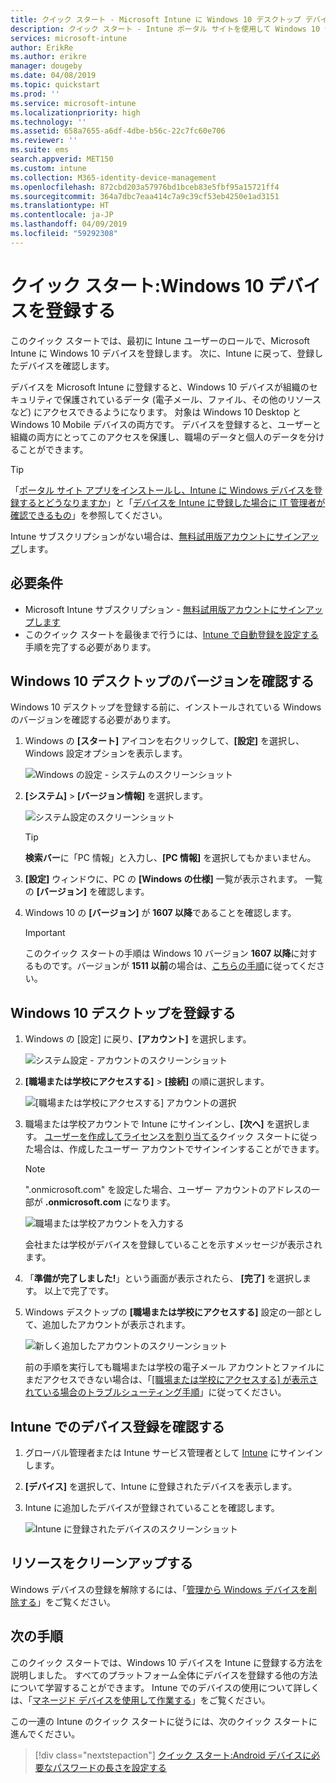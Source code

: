 ```yaml
---
title: クイック スタート - Microsoft Intune に Windows 10 デスクトップ デバイスを登録する
description: クイック スタート - Intune ポータル サイトを使用して Windows 10 デスクトップ デバイスを Microsoft Intune に登録します。
services: microsoft-intune
author: ErikRe
ms.author: erikre
manager: dougeby
ms.date: 04/08/2019
ms.topic: quickstart
ms.prod: ''
ms.service: microsoft-intune
ms.localizationpriority: high
ms.technology: ''
ms.assetid: 658a7655-a6df-4dbe-b56c-22c7fc60e706
ms.reviewer: ''
ms.suite: ems
search.appverid: MET150
ms.custom: intune
ms.collection: M365-identity-device-management
ms.openlocfilehash: 872cbd203a57976bd1bceb83e5fbf95a15721ff4
ms.sourcegitcommit: 364a7dbc7eaa414c7a9c39cf53eb4250e1ad3151
ms.translationtype: HT
ms.contentlocale: ja-JP
ms.lasthandoff: 04/09/2019
ms.locfileid: "59292308"
---
```

# <a name="quickstart-enroll-your-windows-10-device"></a>クイック スタート:Windows 10 デバイスを登録する

このクイック スタートでは、最初に Intune ユーザーのロールで、Microsoft Intune に Windows 10 デバイスを登録します。 次に、Intune に戻って、登録したデバイスを確認します。

デバイスを Microsoft Intune に登録すると、Windows 10 デバイスが組織のセキュリティで保護されているデータ (電子メール、ファイル、その他のリソースなど) にアクセスできるようになります。 対象は Windows 10 Desktop と Windows 10 Mobile デバイスの両方です。 デバイスを登録すると、ユーザーと組織の両方にとってこのアクセスを保護し、職場のデータと個人のデータを分けることができます。

> [!TIP]
> 「[ポータル サイト アプリをインストールし、Intune に Windows デバイスを登録するとどうなりますか](/intune-user-help/what-happens-if-you-install-the-company-portal-app-and-enroll-your-device-in-intune-windows)」と「[デバイスを Intune に登録した場合に IT 管理者が確認できるもの](/intune-user-help/what-info-can-your-company-see-when-you-enroll-your-device-in-intune)」を参照してください。

Intune サブスクリプションがない場合は、[無料試用版アカウントにサインアップ](free-trial-sign-up.md)します。

## <a name="prerequisites"></a>必要条件

- Microsoft Intune サブスクリプション - [無料試用版アカウントにサインアップします](free-trial-sign-up.md)
- このクイック スタートを最後まで行うには、[Intune で自動登録を設定する](quickstart-setup-auto-enrollment.md)手順を完了する必要があります。

## <a name="confirm-your-windows-10-desktop-version"></a>Windows 10 デスクトップのバージョンを確認する

Windows 10 デスクトップを登録する前に、インストールされている Windows のバージョンを確認する必要があります。

1. Windows の **[スタート]** アイコンを右クリックして、**[設定]** を選択し、Windows 設定オプションを表示します。

   ![Windows の設定 - システムのスクリーンショット](media/quickstart-enroll-windows-device/quickstart-enroll-windows-device-01.png)

2. **[システム]** > **[バージョン情報]** を選択します。 

   ![システム設定のスクリーンショット](media/quickstart-enroll-windows-device/quickstart-enroll-windows-device-02.png)

    > [!TIP]
    > **検索バー**に「PC 情報」と入力し、**[PC 情報]** を選択してもかまいません。

3. **[設定]** ウィンドウに、PC の **[Windows の仕様]** 一覧が表示されます。 一覧の **[バージョン]** を確認します。

4. Windows 10 の **[バージョン]** が **1607 以降**であることを確認します。

    > [!IMPORTANT]
    > このクイック スタートの手順は Windows 10 バージョン **1607 以降**に対するものです。バージョンが **1511 以前**の場合は、[こちらの手順](/intune-user-help/enroll-windows-10-device.md)に従ってください。  

## <a name="enroll-windows-10-desktop"></a>Windows 10 デスクトップを登録する

1. Windows の [設定] に戻り、**[アカウント]** を選択します。

   ![システム設定 - アカウントのスクリーンショット](media/quickstart-enroll-windows-device/quickstart-enroll-windows-device-03.png)

2. **[職場または学校にアクセスする]** > **[接続]** の順に選択します。

    ![[職場または学校にアクセスする] アカウントの選択](media/quickstart-enroll-windows-device/quickstart-enroll-windows-device-04.png)

3. 職場または学校アカウントで Intune にサインインし、**[次へ]** を選択します。 [ユーザーを作成してライセンスを割り当てる](quickstart-create-user.md)クイック スタートに従った場合は、作成したユーザー アカウントでサインインすることができます。

    > [!NOTE]
    > ".onmicrosoft.com" を設定した場合、ユーザー アカウントのアドレスの一部が **.onmicrosoft.com** になります。 

   ![職場または学校アカウントを入力する](media/quickstart-enroll-windows-device/quickstart-enroll-windows-device-05.png)

    会社または学校がデバイスを登録していることを示すメッセージが表示されます。

4. 「**準備が完了しました!**」という画面が表示されたら、 **[完了]** を選択します。 以上で完了です。

5. Windows デスクトップの **[職場または学校にアクセスする]** 設定の一部として、追加したアカウントが表示されます。

   ![新しく追加したアカウントのスクリーンショット](media/quickstart-enroll-windows-device/quickstart-enroll-windows-device-06.png)

    前の手順を実行しても職場または学校の電子メール アカウントとファイルにまだアクセスできない場合は、「[[職場または学校にアクセスする] が表示されている場合のトラブルシューティング手順](/intune-user-help/troubleshoot-your-windows-10-device-windows#troubleshooting-steps-to-follow-if-you-see-access-work-or-school)」に従ってください。

## <a name="confirm-your-device-enrollment-in-intune"></a>Intune でのデバイス登録を確認する

1. グローバル管理者または Intune サービス管理者として [Intune](https://aka.ms/intuneportal) にサインインします。
2. **[デバイス]** を選択して、Intune に登録されたデバイスを表示します。
3. Intune に追加したデバイスが登録されていることを確認します。

   ![Intune に登録されたデバイスのスクリーンショット](media/quickstart-enroll-windows-device/quickstart-enroll-windows-device-07.png)

## <a name="clean-up-resources"></a>リソースをクリーンアップする

Windows デバイスの登録を解除するには、「[管理から Windows デバイスを削除する](/intune-user-help/unenroll-your-device-from-intune-windows)」をご覧ください。

## <a name="next-steps"></a>次の手順

このクイック スタートでは、Windows 10 デバイスを Intune に登録する方法を説明しました。 すべてのプラットフォーム全体にデバイスを登録する他の方法について学習することができます。 Intune でのデバイスの使用について詳しくは、「[マネージド デバイスを使用して作業する](/intune-user-help/use-managed-devices-to-get-work-done)」をご覧ください。

この一連の Intune のクイック スタートに従うには、次のクイック スタートに進んでください。

> [!div class="nextstepaction"]
> [クイック スタート:Android デバイスに必要なパスワードの長さを設定する](quickstart-set-password-length-android.md)
